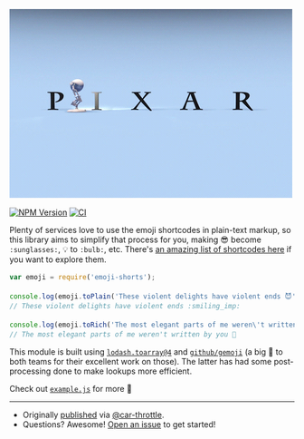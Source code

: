 ![Love the Pixar Shorts](./image.gif)

[![NPM Version](https://badge.fury.io/js/emoji-shorts.svg)](https://www.npmjs.com/package/emoji-shorts)
[![CI](https://github.com/jdrydn/emoji-shorts/actions/workflows/ci.yml/badge.svg?branch=master&event=push)](https://github.com/jdrydn/emoji-shorts/actions/workflows/ci.yml)
<!-- [![Coverage](https://coveralls.io/repos/github/jdrydn/emoji-shorts/badge.svg)](https://coveralls.io/github/jdrydn/emoji-shorts) -->

Plenty of services love to use the emoji shortcodes in plain-text markup, so this library aims to simplify that process
for you, making 😎 become `:sunglasses:`, 💡 to `:bulb:`, etc. There's
[an amazing list of shortcodes here](http://www.webpagefx.com/tools/emoji-cheat-sheet/) if you want to explore them.

```js
var emoji = require('emoji-shorts');

console.log(emoji.toPlain('These violent delights have violent ends 😈'));
// These violent delights have violent ends :smiling_imp:

console.log(emoji.toRich('The most elegant parts of me weren\'t written by you :thinking:'));
// The most elegant parts of me weren't written by you 🤔
```

This module is built using [`lodash.toarray@4`](https://www.npmjs.com/package/lodash.toarray) and
[`github/gemoji`](https://github.com/github/gemoji) (a big 👏 to both teams for their excellent work on those). The
latter has had some post-processing done to make lookups more efficient.

Check out [`example.js`](./example.js) for more :tada:

----

- Originally [published](https://github.com/car-throttle/emoji-shorts) via [@car-throttle](https://github.com/car-throttle).
- Questions? Awesome! [Open an issue](https://github.com/jdrydn/emoji-shorts/issues/) to get started!
